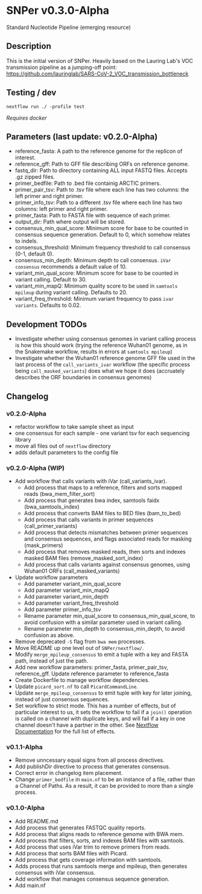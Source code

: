 # SNPer v0.3.0-Alpha
Standard Nucleotide Pipeline (emerging resource)

## Description

This is the initial version of SNPer. Heavily based on the Lauring Lab's VOC transmission pipeline as a jumping-off point: https://github.com/lauringlab/SARS-CoV-2_VOC_transmission_bottleneck

## Testing / dev

```
nextflow run ./ -profile test
```

_Requires docker_

## Parameters (last update: v0.2.0-Alpha)

- reference_fasta: A path to the reference genome for the replicon of interest.
- reference_gff: Path to GFF file describing ORFs on reference genome.
- fastq_dir: Path to directory containing ALL input FASTQ files. Accepts .gz zipped files.
- primer_bedfile: Path to .bed file containig ARCTIC primers.
- primer_pair_tsv: Path to .tsv file where each line has two columns: the left primer and right primer.
- primer_info_tsv: Path to a different .tsv file where each line has two columns: left primer and right primer.
- primer_fasta: Path to FASTA file with sequence of each primer.
- output_dir: Path where output will be stored.
- consensus_min_qual_score: Minimum score for base to be counted in consensus sequence generation. Default to 0, which somehow relates to indels.
- consensus_threshold: Minimum frequency threshold to call consensus (0-1, default 0).
- consensus_min_depth: Minimum depth to call consensus. `iVar consensus` recommends a default value of 10.
- variant_min_qual_score: Minimum score for base to be counted in variant calling. Default to 30.
- variant_min_mapQ: Minimum quality score to be used in `samtools mpileup` during variant calling. Defaults to 20.
- variant_freq_threshold: Minimum variant frequency to pass `ivar variants`. Defaults to 0.02.

## Development TODOs
- Investigate whether using consensus genomes in variant calling process is how this should work (trying the reference Wuhan01 genome, as in the Snakemake workflow, results in errors at `samtools mpileup`)
- Investigate whether the Wuhan01 reference genome GFF file used in the last process of the `call_variants_ivar` workflow (the specific process being `call_masked_variants`) does what we hope it does (accruately describes the ORF boundaries in consensus genomes)

## Changelog
### v0.2.0-Alpha
- refactor workflow to take sample sheet as input
- one consensus for each sample - one variant tsv for each sequencing library
- move all files out of `nextflow` directory
- adds default parameters to the config file

### v0.2.0-Alpha (WIP)
- Add workflow that calls variants with iVar (call_variants_ivar).
    - Add process that maps to a reference, filters and sorts mapped reads (bwa_mem_filter_sort)
    - Add process that generates bwa index, samtools faidx (bwa_samtools_index)
    - Add process that converts BAM files to BED files (bam_to_bed)
    - Add process that calls variants in primer sequences (call_primer_variants)
    - Add process that detects mismatches between primer sequences and consensus sequences, and flags associated reads for masking (mask_primers)
    - Add process that removes masked reads, then sorts and indexes masked BAM files (remove_masked_sort_index)
    - Add process that calls variants against consensus genomes, using Wuhan01 ORFs (call_masked_variants)
- Update workflow parameters
    - Add parameter variant_min_qual_score
    - Add parameter variant_min_mapQ
    - Add parameter variant_min_depth
    - Add parameter variant_freq_threshold
    - Add parameter primer_info_tsv
    - Rename parameter min_qual_score to consensus_min_qual_score, to avoid confusion with a similar parameter used in variant calling.
    - Rename parameter min_depth to consensus_min_depth, to avoid confusion as above.
- Remove deprecated `-S` flag from `bwa mem` processes.
- Move README up one level out of `SNPer/nextflow/`.
- Modify `merge_mpileup_consensus` to emit a tuple with a key and FASTA path, instead of just the path.
- Add new workflow parameters: primer_fasta, primer_pair_tsv, reference_gff. Update reference parameter to reference_fasta
- Create Dockerfile to manage workflow dependencies. 
- Update `picard_sort.nf` to call `PicardCommandLine`.
- Update `merge_mpileup_consensus` to emit tuple with key for later joining, instead of just consensus sequences.
- Set workflow to strict mode. This has a number of effects, but of particular interest to us, it sets the workflow to fail if a `join()` operation is called on a channel with duplicate keys, and will fail if a key in one channel doesn't have a partner in the other. See [Nextflow Documentation](https://www.nextflow.io/docs/latest/reference/feature-flags.html) for the full list of effects.


### v0.1.1-Alpha

- Remove unncessary equal signs from all process directives.
- Add publishDir directive to process that generates consensus.
- Correct error in changelog item placement.
- Change `primer_bedfile` in `main.nf` to be an instance of a file, rather than a Channel of Paths. As a result, it can be provided to more than a single process.

### v0.1.0-Alpha

- Add README.md
- Add process that generates FASTQC quality reports.
- Add process that aligns reads to reference genome with BWA mem.
- Add process that filters, sorts, and indexes BAM files with samtools.
- Add process that uses iVar trim to remove primers from reads.
- Add process that sorts BAM files with Picard.
- Add process that gets coverage information with samtools.
- Adds process that runs samtools merge and mpileup, then generates consensus with iVar consensus.
- Add workflow that manages consensus sequence generation.
- Add main.nf